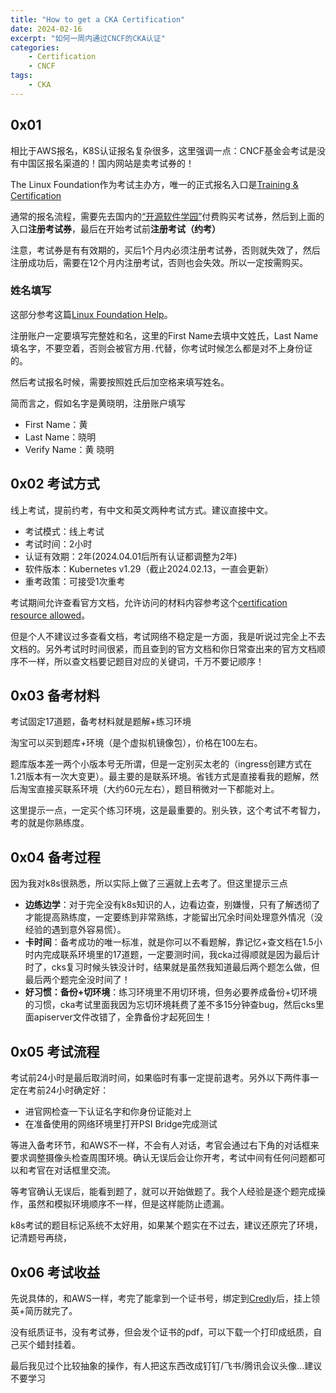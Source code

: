 ```yaml
---
title: "How to get a CKA Certification"
date: 2024-02-16
excerpt: "如何一周内通过CNCF的CKA认证"
categories: 
    - Certification
    - CNCF
tags: 
    - CKA
---
```




## 0x01 

相比于AWS报名，K8S认证报名复杂很多，这里强调一点：CNCF基金会考试是没有中国区报名渠道的！国内网站是卖考试券的！

The Linux Foundation作为考试主办方，唯一的正式报名入口是[Training & Certification](https://trainingportal.linuxfoundation.org/learn/dashboard)

通常的报名流程，需要先去国内的[“开源软件学园”](https://training.linuxfoundation.cn/)付费购买考试券，然后到上面的入口**注册考试券**，最后在开始考试前**注册考试（约考）**

注意，考试券是有有效期的，买后1个月内必须注册考试券，否则就失效了，然后注册成功后，需要在12个月内注册考试，否则也会失效。所以一定按需购买。

### 姓名填写

这部分参考这篇[Linux Foundation Help](https://training.linuxfoundation.cn/help)。

注册账户一定要填写完整姓和名，这里的First Name去填中文姓氏，Last Name填名字，不要空着，否则会被官方用`.`代替，你考试时候怎么都是对不上身份证的。

然后考试报名时候，需要按照姓氏后加空格来填写姓名。

简而言之，假如名字是黄晓明，注册账户填写

- First Name：黄
- Last Name：晓明
- Verify Name：黄 晓明

## 0x02 考试方式

线上考试，提前约考，有中文和英文两种考试方式。建议直接中文。

- 考试模式：线上考试
- 考试时间：2小时
- 认证有效期：2年(2024.04.01后所有认证都调整为2年)
- 软件版本：Kubernetes v1.29（截止2024.02.13，一直会更新）
- 重考政策：可接受1次重考

考试期间允许查看官方文档，允许访问的材料内容参考这个[certification resource allowed](https://docs.linuxfoundation.org/tc-docs/certification/certification-resources-allowed)。

但是个人不建议过多查看文档，考试网络不稳定是一方面，我是听说过完全上不去文档的。另外考试时时间很紧，而且查到的官方文档和你日常查出来的官方文档顺序不一样，所以查文档要记题目对应的关键词，千万不要记顺序！

## 0x03 备考材料

考试固定17道题，备考材料就是题解+练习环境

淘宝可以买到题库+环境（是个虚拟机镜像包），价格在100左右。

题库版本差一两个小版本号无所谓，但是一定别买太老的（ingress创建方式在1.21版本有一次大变更）。最主要的是联系环境。省钱方式是直接看我的题解，然后淘宝直接买联系环境（大约60元左右），题目稍微对一下都能对上。

这里提示一点，一定买个练习环境，这是最重要的。别头铁，这个考试不考智力，考的就是你熟练度。

## 0x04 备考过程

因为我对k8s很熟悉，所以实际上做了三遍就上去考了。但这里提示三点

- **边练边学**：对于完全没有k8s知识的人，边看边查，别嫌慢，只有了解透彻了才能提高熟练度，一定要练到非常熟练，才能留出冗余时间处理意外情况（没经验的遇到意外容易慌）。
- **卡时间**：备考成功的唯一标准，就是你可以不看题解，靠记忆+查文档在1.5小时内完成联系环境里的17道题，一定要测时间，我cka过得顺就是因为最后计时了，cks复习时候头铁没计时，结果就是虽然我知道最后两个题怎么做，但最后两个题完全没时间了！
- **好习惯：备份+切环境**：练习环境里不用切环境，但务必要养成备份+切环境的习惯，cka考试里面我因为忘切环境耗费了差不多15分钟查bug，然后cks里面apiserver文件改错了，全靠备份才起死回生！

## 0x05 考试流程

考试前24小时是最后取消时间，如果临时有事一定提前退考。另外以下两件事一定在考前24小时确定好：

- 进官网检查一下认证名字和你身份证能对上
- 在准备使用的网络环境里打开PSI Bridge完成测试

等进入备考环节，和AWS不一样，不会有人对话，考官会通过右下角的对话框来要求调整摄像头检查周围环境。确认无误后会让你开考，考试中间有任何问题都可以和考官在对话框里交流。

等考官确认无误后，能看到题了，就可以开始做题了。我个人经验是逐个题完成操作，虽然和模拟环境顺序不一样，但是这样能防止遗漏。

k8s考试的题目标记系统不太好用，如果某个题实在不过去，建议还原完了环境，记清题号再绕，

## 0x06 考试收益

先说具体的，和AWS一样，考完了能拿到一个证书号，绑定到[Credly](https://info.credly.com/)后，挂上领英+简历就完了。

没有纸质证书，没有考试券，但会发个证书的pdf，可以下载一个打印成纸质，自己买个蜡封挂着。

最后我见过个比较抽象的操作，有人把这东西改成钉钉/飞书/腾讯会议头像...建议不要学习
